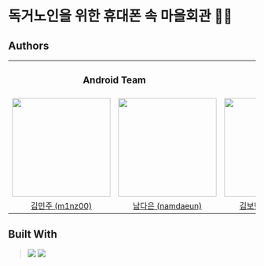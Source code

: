 # 독거노인을 위한 휴대폰 속 마을회관 👴👵

## Authors

<table align = "center">
  <tr align = "center">
    <td colspan='2'><h3>Android Team</h3></td>
    <td colspan='2'><h3>Server Team</h3></td>
  </tr>
  <tr align = "center">
    <td><a href = "https://github.com/so1h0lyu"><img src="https://avatars.githubusercontent.com/u/105511209?v=4" width="200"></a></td>
    <td><a href="https://github.com/namdaeun"><img src="https://avatars.githubusercontent.com/u/96781926?v=4" width="200"></a></td>
    <td><a href="https://github.com/dong0one"><img src="https://avatars.githubusercontent.com/u/109194790?v=4" width="200"></a></td>
    <td><a href="https://github.com/5jisoo"><img src="https://avatars.githubusercontent.com/u/96935231?v=4" width=200></a></td>
  </tr>
  <tr align = "center">
    <td><a href = "https://github.com/so1h0lyu">김민주 (m1nz00)</a></td>
    <td><a href = "https://github.com/namdaeun">남다은 (namdaeun)</a></td>
    <td><a href = "https://github.com/dong0one">김보현 (dong0one)</a></td>
    <td><a href = "https://github.com/5jisoo">오지수 (Jisoo Oh)</a></td>
  </tr>
</table>

## Built With
> <img src="https://img.shields.io/badge/Kotlin-7F52FF?style=for-the-badge&logo=Kotlin&logoColor=white">
>
> <img src="https://img.shields.io/badge/spring-6DB33F?style=for-the-badge&logo=spring&logoColor=white">

